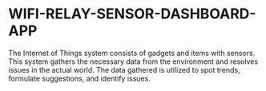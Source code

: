 # WIFI-RELAY-SENSOR-DASHBOARD-APP
The Internet of Things system consists of gadgets and items with sensors. This system gathers the necessary data from the environment and resolves issues in the actual world. The data gathered is utilized to spot trends, formulate suggestions, and identify issues.
